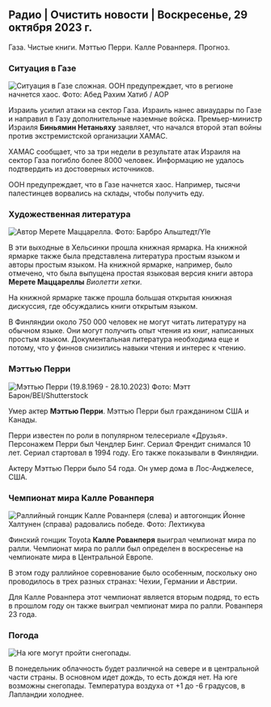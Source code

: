 ## Радио \| Очистить новости \| Воскресенье, 29 октября 2023 г.

Газа. Чистые книги. Мэттью Перри. Калле Рованперя. Прогноз.

### Ситуация в Газе

![Ситуация в Газе сложная. ООН предупреждает, что в регионе начнется хаос. Фото: Абед Рахим Хатиб / AOP](https://images.cdn.yle.fi/image/upload/c_crop,h_3780,w_6720,x_0,y_700/ar_1.7777777777777777,c_fill,g_faces,h_675,w_1200/dpr_1.0/q_auto:eco/f_auto/fl_lossy/v1698587757/39-1192921653e641fc4a70)

Израиль усилил атаки на сектор Газа. Израиль нанес авиаудары по Газе и направил в Газу дополнительные наземные войска. Премьер-министр Израиля **Биньямин Нетаньяху** заявляет, что начался второй этап войны против экстремистской организации ХАМАС.

ХАМАС сообщает, что за три недели в результате атак Израиля на сектор Газа погибло более 8000 человек. Информацию не удалось подтвердить из достоверных источников.

ООН предупреждает, что в Газе начнется хаос. Например, тысячи палестинцев ворвались на склады, чтобы получить еду.

### Художественная литература

![Автор Мерете Маццарелла. Фото: Барбро Альштедт/Yle](https://images.cdn.yle.fi/image/upload/c_crop,h_3159,w_5616,x_0,y_0/ar_1.7777777777777777,c_fill,g_faces,h_675,w_1200/dpr_1.0/q_auto:eco/f_auto/fl_lossy/v1620995152/39-806292609e6be113e02)

В эти выходные в Хельсинки прошла книжная ярмарка. На книжной ярмарке также была представлена литература простым языком и авторы простым языком. На книжной ярмарке, например, было отмечено, что была выпущена простая языковая версия книги автора **Мерете Маццареллы** *Виолетти хетки*.

На книжной ярмарке также прошла большая открытая книжная дискуссия, где обсуждались книги открытым языком.

В Финляндии около 750 000 человек не могут читать литературу на обычном языке. Они могут получить опыт чтения из книг, написанных простым языком. Документальная литература необходима еще и потому, что у финнов снизились навыки чтения и интерес к чтению.

### Мэттью Перри

![Мэттью Перри (19.8.1969 - 28.10.2023) Фото: Мэтт Барон/BEI/Shutterstock](https://images.cdn.yle.fi/image/upload/c_crop,h_2329,w_4141,x_0,y_54/ar_1.7777777777777777,c_fill,g_faces,h_675,w_1200/dpr_1.0/q_auto:eco/f_auto/fl_lossy/v1698579698/39-1192810653dd4bb051f5)

Умер актер **Мэттью Перри**. Мэттью Перри был гражданином США и Канады.

Перри известен по роли в популярном телесериале «Друзья». Персонажем Перри был Чендлер Бинг. Сериал Френдит снимался 10 лет. Сериал стартовал в 1994 году. Его также показывали в Финляндии.

Актеру Мэттью Перри было 54 года. Он умер дома в Лос-Анджелесе, США.

### Чемпионат мира Калле Рованперя

![Раллийный гонщик Калле Рованперя (слева) и автогонщик Йонне Халтунен (справа) радовались победе. Фото: Лехтикува](https://images.cdn.yle.fi/image/upload/c_crop,h_2406,w_4278,x_0,y_445/ar_1.777777777777777,c_fill,g_faces,h_675,w_1200/dpr_1.0/q_auto:eco/f_auto/fl_lossy/v1698587806/39-1192922653e645d852bc)

Финский гонщик Toyota **Калле Рованперя** выиграл чемпионат мира по ралли. Чемпионат мира по ралли был определен в воскресенье на чемпионате мира в Центральной Европе.

В этом году раллийное соревнование было особенным, поскольку оно проводилось в трех разных странах: Чехии, Германии и Австрии.

Для Калле Рованпера этот чемпионат является вторым подряд, то есть в прошлом году он также выиграл чемпионат мира по ралли. Рованперя 23 года.

### Погода

![На юге могут пройти снегопады.](https://images.cdn.yle.fi/image/upload/c_crop,h_1080,w_1919,x_0,y_0/ar_1.7777777777777777,c_fill,g_faces,h_675,w_1200/dpr_1.0/q_auto:eco/f_auto/fl_lossy/v1698594490/39-1192967653e7ea05e07b)

В понедельник облачность будет различной на севере и в центральной части страны. В основном идет дождь, то есть дождя нет. На юге возможны снегопады. Температура воздуха от +1 до -6 градусов, в Лапландии холоднее.
